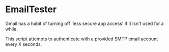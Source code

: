 # EmailTester
Gmail has a habit of turning off 'less secure app access' if it isn't used for a while.

This script attempts to authenticate with a provided SMTP email account every X seconds.
